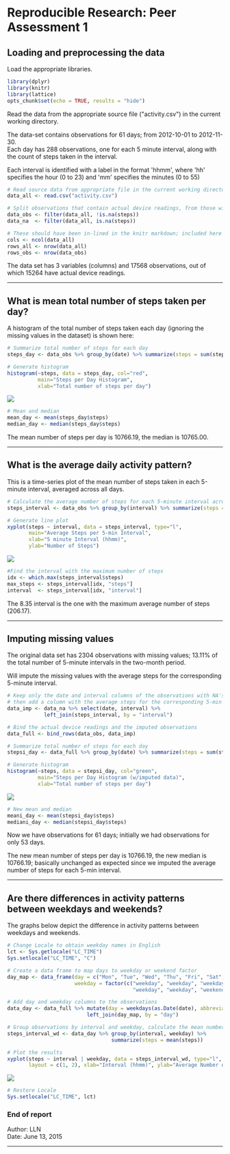 # Reproducible Research: Peer Assessment 1

## Loading and preprocessing the data

Load the appropriate libraries.


```r
library(dplyr)
library(knitr)
library(lattice)
opts_chunk$set(echo = TRUE, results = "hide")
```

Read the data from the appropriate source file ("activity.csv") in the current working directory.  

The data-set contains observations for 61 days; from 2012-10-01 to 2012-11-30.  
Each day has 288 observations, one for each 5 minute interval, along with the count of steps taken in the interval.  

Each interval is identified with a label in the format 'hhmm', where 'hh' specifies the hour (0 to 23) and 'mm' specifies the minutes (0 to 55)


```r
# Read source data from appropriate file in the current working directory
data_all <- read.csv("activity.csv")

# Split observations that contain actual device readings, from those with missing data
data_obs <- filter(data_all, !is.na(steps))
data_na  <- filter(data_all, is.na(steps))

# These should have been in-lined in the knitr markdown; included here for clarity.
cols <- ncol(data_all)
rows_all <- nrow(data_all)
rows_obs <- nrow(data_obs)
```

The data set has 3 variables (columns) and 17568 observations, out of which 15264 have actual device readings.

*****

## What is mean total number of steps taken per day?

A histogram of the total number of steps taken each day (ignoring the missing values in the dataset) is shown here:


```r
# Summarize total number of steps for each day
steps_day <- data_obs %>% group_by(date) %>% summarize(steps = sum(steps))

# Generate histogram
histogram(~steps, data = steps_day, col="red", 
          main="Steps per Day Histogram",
          xlab="Total number of steps per day")
```

![](PA1_template_files/figure-html/step_2-1.png) 

```r
# Mean and median
mean_day <- mean(steps_day$steps)
median_day <- median(steps_day$steps)
```

The mean number of steps per day is 10766.19, the median is 10765.00.

*****

## What is the average daily activity pattern?

This is a time-series plot of the mean number of steps taken
in each 5-minute interval, averaged across all days.


```r
# Calculate the average number of steps for each 5-minute interval across all days
steps_interval <- data_obs %>% group_by(interval) %>% summarize(steps = mean(steps))

# Generate line plot 
xyplot(steps ~ interval, data = steps_interval, type="l",
       main="Average Steps per 5-min Interval",
       xlab="5 minute Interval (hhmm)",
       ylab="Number of Steps")
```

![](PA1_template_files/figure-html/step_3-1.png) 

```r
#Find the interval with the maximum number of steps
idx <- which.max(steps_interval$steps)
max_steps <- steps_interval[idx, "steps"]
interval  <- steps_interval[idx, "interval"]
```

The 8.35 interval is the one with the maximum average number of steps (206.17).

*****

## Imputing missing values


The original data set has 2304 observations with missing values; 13.11% of the total number of 5-minute intervals in the two-month period.  

Will impute the missing values with the average steps for the corresponding 5-minute interval.


```r
# Keep only the date and interval columns of the observations with NA's,
# then add a column with the average steps for the corresponding 5-min interval 
data_imp <- data_na %>% select(date, interval) %>%
            left_join(steps_interval, by = "interval")

# Bind the actual device readings and the imputed observations
data_full <- bind_rows(data_obs, data_imp)

# Summarize total number of steps for each day
stepsi_day <- data_full %>% group_by(date) %>% summarize(steps = sum(steps))

# Generate histogram
histogram(~steps, data = stepsi_day, col="green",
          main="Steps per Day Histogram (w/imputed data)",
          xlab="Total number of steps per day")
```

![](PA1_template_files/figure-html/step_4-1.png) 

```r
# New mean and median
meani_day <- mean(stepsi_day$steps)
mediani_day <- median(stepsi_day$steps)
```

Now we have observations for 61 days; initially we had observations for only 53 days.

The new mean number of steps per day is 10766.19, the new median is 10766.19;
basically unchanged as expected since we imputed the average number of steps for each 5-min interval.

*****

## Are there differences in activity patterns between weekdays and weekends?


The graphs below depict the difference in activity patterns between weekdays and weekends.


```r
# Change Locale to obtain weekday names in English
lct <- Sys.getlocale("LC_TIME")
Sys.setlocale("LC_TIME", "C")

# Create a data frame to map days to weekday or weekend factor
day_map <- data_frame(day = c("Mon", "Tue", "Wed", "Thu", "Fri", "Sat", "Sun"),
                      weekday = factor(c("weekday", "weekday", "weekday",
                                         "weekday", "weekday", "weekend", "weekend")))

# Add day and weekday columns to the observations
data_day <- data_full %>% mutate(day = weekdays(as.Date(date), abbreviate=TRUE)) %>%
                          left_join(day_map, by = "day")

# Group observations by interval and weekday, calculate the mean number of steps
steps_interval_wd <- data_day %>% group_by(interval, weekday) %>%
                                  summarize(steps = mean(steps))

# Plot the results
xyplot(steps ~ interval | weekday, data = steps_interval_wd, type="l",
       layout = c(1, 2), xlab="Interval (hhmm)", ylab="Average Number of Steps")
```

![](PA1_template_files/figure-html/step_5-1.png) 

```r
# Restore Locale
Sys.setlocale("LC_TIME", lct)
```


### End of report
Author: LLN  
Date: June 13, 2015  

*****
